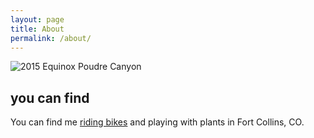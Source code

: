 ```yaml
---
layout: page
title: About
permalink: /about/
---
```

![2015 Equinox Poudre Canyon](/images/sarawill.park.jpg)

## you can find
You can find me [riding bikes][Strava] and playing with plants in Fort Collins, CO.

[Strava]: https://www.strava.com/athletes/skammlade
[willblog]: https://willhickey.github.io

